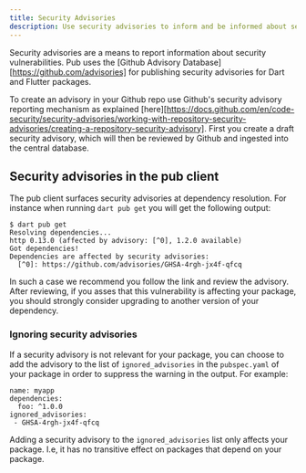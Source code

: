 ```yaml
---
title: Security Advisories
description: Use security advisories to inform and be informed about security vulnerabilities.
---
```


Security advisories are a means to report information about security
vulnerabilities. Pub uses the [Github Advisory
Database][https://github.com/advisories] for publishing security advisories for
Dart and Flutter packages. 

To create an advisory in your Github repo use Github's security advisory
reporting mechanism as explained
[here][https://docs.github.com/en/code-security/security-advisories/working-with-repository-security-advisories/creating-a-repository-security-advisory].
First you create a draft security advisory, which will then be reviewed by
Github and ingested into the central database.


## Security advisories in the pub client
The pub client surfaces security advisories at dependency resolution. For
instance when running `dart pub get` you will get the following output:

```terminal
$ dart pub get
Resolving dependencies...
http 0.13.0 (affected by advisory: [^0], 1.2.0 available)
Got dependencies!
Dependencies are affected by security advisories:
  [^0]: https://github.com/advisories/GHSA-4rgh-jx4f-qfcq
```

In such a case we recommend you follow the link and review the advisory. After
reviewing, if you asses that this vulnerability is affecting your package, you
should strongly consider upgrading to another version of your dependency.


### Ignoring security advisories
If a security advisory is not relevant for your package, you can choose to
add the advisory to the list of `ignored_advisories` in the `pubspec.yaml` of
your package in order to suppress the warning in the output. For example:

```
name: myapp
dependencies:
  foo: ^1.0.0
ignored_advisories:
 - GHSA-4rgh-jx4f-qfcq
```

Adding a security advisory to the `ignored_advisories` list only affects your
package. I.e, it has no transitive effect on packages that depend on your
package.
